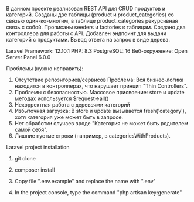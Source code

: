 В данном проекте реализован REST API для CRUD продуктов и категорий. Созданы две таблицы (product и product_categories) со связью один-ко-многим, в таблице product_categories рекурсивная связь с собой. Прописаны seeders и factories к таблицам. Создано два контроллера для работы c API. Добавлен эндпоинт для выдачи категорий с продуктами. Вывод ответа на запрос в виде дерева.

Laravel Framework: 12.10.1
PHP: 8.3
PostgreSQL: 16
Веб-окружение: Open Server Panel 6.0.0

Проблемы (нужно исправить): 
1. Отсутствие репозиториев/сервисов
Проблема: Вся бизнес-логика находится в контроллерах, что нарушает принцип "Thin Controllers".
2. Проблемы с безопасностью. Массовое присвоение: store и update методах используется $request->all()
3. Некорректная работа с деревьями категорий
4. Избыточная загрузка: В store и update вызывается fresh('category'), хотя категория уже может быть в запросе.
5. Нет обработки случаев вроде "Категория не может быть родителем самой себя".
6. Лишние пустые строки (например, в categoriesWithProducts).

Laravel project installation

1. git clone

2. composer install

3. Copy file ".env.example" and replace the name with ".env"

4. In the project console, type the command "php artisan key:generate"